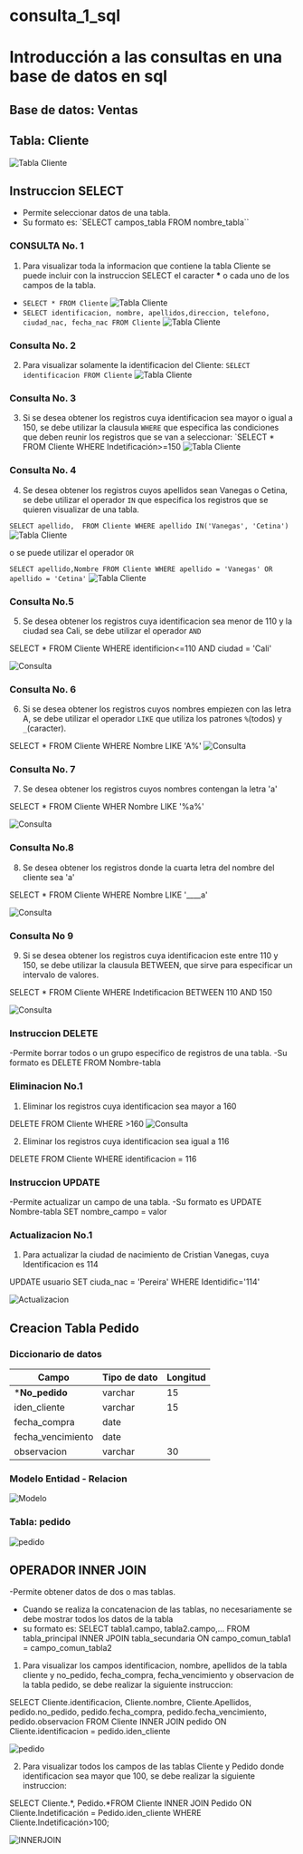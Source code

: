 # consulta_1_sql
# Introducción a las consultas en una base de datos en sql

## Base de datos: Ventas
## Tabla: Cliente

![Tabla Cliente](tabla_cliente.png "Tabla Cliente")

## Instruccion SELECT
- Permite seleccionar datos de una tabla.
- Su formato es: `SELECT campos_tabla FROM nombre_tabla``

### CONSULTA No. 1
1. Para visualizar toda la informacion que contiene la tabla Cliente se puede incluir con la instruccion SELECT el caracter **\*** o cada uno de los campos de la tabla.

- `SELECT * FROM Cliente`
![Tabla Cliente](cliente1_1.png "Tabla consulta1_2")
- `SELECT identificacion, nombre, apellidos,direccion, telefono, ciudad_nac, fecha_nac FROM Cliente`
![Tabla Cliente](consulta1_2.png "Tabla consulta 2")

### Consulta No. 2

2. Para visualizar solamente la identificacion del Cliente: `SELECT identificacion FROM Cliente`
![Tabla Cliente](consulta2.png "Tabla consulta 2")

### Consulta No. 3

3. Si se desea obtener los registros cuya identificacion sea mayor o igual a 150, se debe utilizar la clausula `WHERE` que especifica las condiciones que deben reunir los registros que se van a seleccionar: `SELECT * FROM Cliente WHERE Indetificación>=150
![Tabla Cliente](consulta3.png "Tabla consulta 3")


### Consulta No. 4 

4. Se desea obtener los registros cuyos apellidos sean Vanegas o Cetina, se debe utilizar el operador `IN` que especifica los registros que se quieren visualizar de una tabla.

`SELECT apellido,  FROM Cliente WHERE apellido IN('Vanegas', 'Cetina')`
![Tabla Cliente](consulta4_1.png "Tabla consulta 4_1")


o se puede utilizar el operador `OR`

`SELECT apellido,Nombre FROM Cliente WHERE apellido = 'Vanegas' OR apellido = 'Cetina'` 
![Tabla Cliente](consulta4.png "Tabla consulta 4_2")

### Consulta No.5

5. Se desea obtener los registros cuya identificacion sea menor de 110 y la ciudad sea Cali, se debe utilizar el operador `AND`

SELECT * FROM Cliente WHERE identificion<=110 AND ciudad = 'Cali'

![Consulta](consulta5.png "consulta 5")


### Consulta No. 6

6. Si se desea obtener los registros cuyos nombres empiezen con las letra A, se debe utilizar el operador `LIKE` que utiliza los patrones `%`(todos) y `_`(caracter).

SELECT * FROM Cliente WHERE Nombre LIKE 'A%'
![Consulta](consulta6.png "consulta 6")

### Consulta No. 7

7. Se desea obtener los registros cuyos nombres contengan la letra 'a'

SELECT * FROM Cliente WHER Nombre LIKE '%a%'

![Consulta](CONSULTA7.png "consulta 7")

### Consulta No.8

8. Se desea obtener los registros donde la cuarta letra del nombre del cliente sea 'a'

SELECT * FROM Cliente WHERE Nombre LIKE '____a'

![Consulta](consulta8.png "consulta 8")

### Consulta No 9

9. Si se desea obtener los registros cuya identificacion este entre 110 y 150, se debe utilizar la clausula BETWEEN, que sirve para especificar un intervalo de valores.

SELECT * FROM Cliente WHERE Indetificacion BETWEEN 110 AND 150

![Consulta](consulta9.png "consulta 9")

### Instruccion DELETE
-Permite borrar todos o un grupo especifico de registros de una tabla.
-Su formato es DELETE FROM Nombre-tabla

### Eliminacion No.1

1. Eliminar los registros cuya identificacion sea mayor a 160

DELETE FROM Cliente WHERE >160
![Consulta](consulta10.png "consulta 10")

2. Eliminar los registros cuya identificacion sea igual a 116

DELETE FROM Cliente WHERE identificacion = 116

### Instruccion UPDATE
-Permite actualizar un campo de una tabla.
-Su formato es UPDATE Nombre-tabla SET nombre_campo = valor

### Actualizacion No.1 

1. Para actualizar la ciudad de nacimiento de Cristian Vanegas, cuya Identificacion es 114

UPDATE usuario SET ciuda_nac = 'Pereira' WHERE Identidific='114'

![Actualizacion](consulta11.png "Actualizacion_1")

## Creacion Tabla Pedido

### Diccionario de datos
|Campo|Tipo de dato|Longitud|
|-----|------------|--------|
|***No_pedido**|varchar|15|
|iden_cliente|varchar|15|
|fecha_compra|date||
|fecha_vencimiento|date||
|observacion|varchar|30|

### Modelo Entidad - Relacion

![Modelo](modelo.png "Modelo")

### Tabla: pedido

![pedido](tabla_pedido.png "pedido")

## OPERADOR INNER JOIN
-Permite obtener datos de dos o mas tablas.
- Cuando se realiza la concatenacion de las tablas, no necesariamente se debe mostrar todos los datos de la tabla
- su formato es:
SELECT tabla1.campo, tabla2.campo,... FROM tabla_principal INNER JPOIN tabla_secundaria ON campo_comun_tabla1 = campo_comun_tabla2

1. Para visualizar los campos identificacion, nombre, apellidos de la tabla cliente y no_pedido, fecha_compra, fecha_vencimiento y observacion de la tabla pedido, se debe realizar la siguiente instruccion: 

SELECT Cliente.identificacion, Cliente.nombre, Cliente.Apellidos, pedido.no_pedido, pedido.fecha_compra, pedido.fecha_vencimiento, pedido.observacion FROM Cliente INNER JOIN pedido ON Cliente.identificacion = pedido.iden_cliente

![pedido](innerjoin1.png "pedido")

2. Para visualizar todos los campos de las tablas Cliente y Pedido donde identificacion sea mayor que 100, se debe realizar la siguiente instruccion:

SELECT Cliente.*, Pedido.*FROM Cliente INNER JOIN Pedido ON Cliente.Indetificación = Pedido.iden_cliente WHERE Cliente.Indetificación>100;

![INNERJOIN](ONNERJOIN2.png "INNERJOIN")


